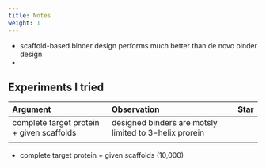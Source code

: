 ```yaml
---
title: Notes
weight: 1
---
```


- scaffold-based binder design performs much better than de novo binder design
- 

## Experiments I tried

| Argument | Observation | Star |
| :---         | :---      | :--- |
| complete target protein + given scaffolds  | designed binders are motsly limited to 3-helix prorein|     |
|     |       |       |

- complete target protein + given scaffolds (10,000) 
